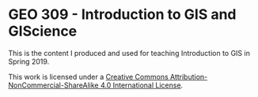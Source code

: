 # GEO 309 - Introduction to GIS and GIScience

This is the content I produced and used for teaching Introduction to GIS in Spring 2019.

This work is licensed under a [Creative Commons Attribution-NonCommercial-ShareAlike 4.0 International License](http://creativecommons.org/licenses/by-nc-sa/4.0/).

